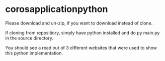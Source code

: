 # corosapplicationpython

Please download and un-zip, if you want to download instead of clone.

If cloning from repositiory, simply have python installed and do py main.py in the source directory.

You should see a read out of 3 different websites that were used to show this python implementation.
